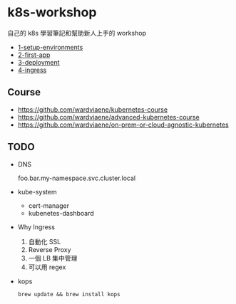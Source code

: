 # k8s-workshop
自己的 k8s 學習筆記和幫助新人上手的 workshop

- [1-setup-environments](https://github.com/RammusXu/k8s-workshop/blob/master/1-setup-environments/README.md)
- [2-first-app](https://github.com/RammusXu/k8s-workshop/blob/master/2-first-app/README.md)
- [3-deployment](https://github.com/RammusXu/k8s-workshop/blob/master/3-deployment/README.md)
- [4-ingress](https://github.com/RammusXu/k8s-workshop/blob/master/4-ingress/README.md)


## Course
- https://github.com/wardviaene/kubernetes-course
- https://github.com/wardviaene/advanced-kubernetes-course
- https://github.com/wardviaene/on-prem-or-cloud-agnostic-kubernetes

## TODO
- DNS

    foo.bar.my-namespace.svc.cluster.local

- kube-system
    - cert-manager
    - kubenetes-dashboard

- Why Ingress
    1. 自動化 SSL
    2. Reverse Proxy
    3. 一個 LB 集中管理
    4. 可以用 regex
- kops
    ```
    brew update && brew install kops
    ```